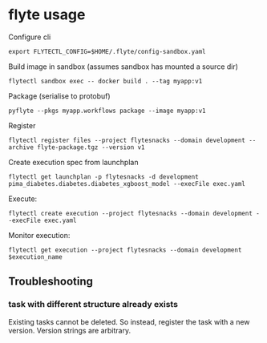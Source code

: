 # flyte usage

Configure cli

```
export FLYTECTL_CONFIG=$HOME/.flyte/config-sandbox.yaml
```

Build image in sandbox (assumes sandbox has mounted a source dir)

```
flytectl sandbox exec -- docker build . --tag myapp:v1
```

Package (serialise to protobuf)

```
pyflyte --pkgs myapp.workflows package --image myapp:v1
```

Register

```
flytectl register files --project flytesnacks --domain development --archive flyte-package.tgz --version v1
```

Create execution spec from launchplan

```
flytectl get launchplan -p flytesnacks -d development pima_diabetes.diabetes.diabetes_xgboost_model --execFile exec.yaml
```

Execute:

```
flytectl create execution --project flytesnacks --domain development --execFile exec.yaml
```

Monitor execution:

```
flytectl get execution --project flytesnacks --domain development $execution_name
```

## Troubleshooting

### task with different structure already exists

Existing tasks cannot be deleted. So instead, register the task with a new version. Version strings are arbitrary.
